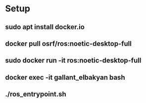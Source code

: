 # Setup

## sudo apt install docker.io
## docker pull osrf/ros:noetic-desktop-full
## sudo docker run -it ros:noetic-desktop-full
## docker exec -it gallant_elbakyan bash
## ./ros_entrypoint.sh